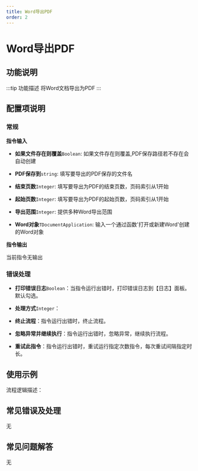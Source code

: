 ```yaml
---
title: Word导出PDF
order: 2
---
```


# Word导出PDF

## 功能说明

:::tip 功能描述
将Word文档导出为PDF
:::

## 配置项说明

### 常规

**指令输入**

- **如果文件存在则覆盖**`Boolean`: 如果文件存在则覆盖,PDF保存路径若不存在会自动创建

- **PDF保存到**`string`: 填写要导出的PDF保存的文件名

- **结束页数**`Integer`: 填写要导出为PDF的结束页数，页码索引从1开始

- **起始页数**`Integer`: 填写要导出为PDF的起始页数，页码索引从1开始

- **导出范围**`Integer`: 提供多种Word导出范围

- **Word对象**`TDocumentApplication`: 输入一个通过函数'打开或新建Word'创建的Word对象


**指令输出**

当前指令无输出

### 错误处理

- **打印错误日志**`Boolean`：当指令运行出错时，打印错误日志到【日志】面板。默认勾选。

- **处理方式**`Integer`：

 - **终止流程**：指令运行出错时，终止流程。

 - **忽略异常并继续执行**：指令运行出错时，忽略异常，继续执行流程。

 - **重试此指令**：指令运行出错时，重试运行指定次数指令，每次重试间隔指定时长。

## 使用示例

流程逻辑描述：

## 常见错误及处理

无

## 常见问题解答

无

